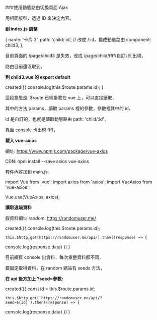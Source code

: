 ###使用動態路由切換頁面 Ajax

用相同版型，透過 ID 來決定內容。

**到 index.js 調整**

{
   name: '卡片 3',
      path: 'child/:id', // 改成 /:id，變成動態路由
      component: child3,
},

目前頁面的 /page/child3 是失效，改成 /page/child/ffff(自訂) 則出現，

路由目前還沒取到，

**到 child3.vue 的 export default**

created(){
    console.log(this.$route.params.id);
}

這段意思是: $route 已經掛載在 vue 上，可以直接讀取，

其中的方法 params，讀取 params 裡的參數，參數裡其中的 id，

id 是自訂的，也就是讀取動態路由 path: 'child/:id'，

頁面 console 也出現 ffff，

**載入 vue-axios**

網址: https://www.npmjs.com/package/vue-axios

CDN: npm install --save axios vue-axios

套件內容加到 main.js:

import Vue from 'vue';
import axios from 'axios';
import VueAxios from 'vue-axios';
 
Vue.use(VueAxios, axios);

**讀取遠端資料**

假資料網址 random: https://randomuser.me/

created(){
    console.log(this.$route.params.id);

    this.$http.get(https://randomuser.me/api/).then((response) => {
  console.log(response.data)
})
}

目前網頁 console 出資料，每次重整資料都不同，

要固定取得資料，在 random 網站有 seeds 方法，

**在 api 後方加上 ?seed=參數:**

created(){
    const id = this.$route.params.id;

    this.$http.get(`https://randomuser.me/api/?seed=${id}`).then((response) => {
  console.log(response.data)
})
}

